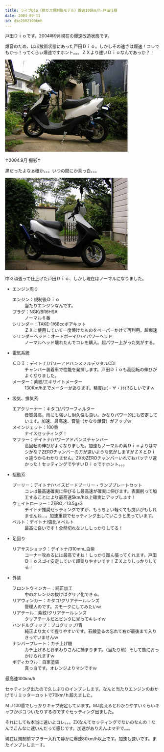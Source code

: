 ```yaml
---
title: ライブDio（排ガス規制後モデル）爆速100km/h☆戸田仕様
date: 2004-09-11
id: dio2002100kmh
---
```



<p class="sentence">戸田Ｄｉｏです。2004年9月現在の爆速改造状態です。</p>
<p class="sentence spacing10">爆音のため、ほぼ放置状態にあった戸田Ｄｉｏ。しかしその速さは爆速！コレでもかっ！ってくらぃ爆速ですホント。。。ＺＸより速いＤｉｏなんてあっか？！</p>
<div class="center spacing"><img src="/photo/spec/todadio5.jpg" alt=""></div>
<p class="sentence">↑2004.9月 撮影↑</p>
<p class="sentence spacing10">黒だったよなぁ確か。。。いつの間にか真っ白。。。</p>
<div class="center spacing"><img src="/photo/spec/todadio6.jpg" alt=""></div>
<p class="sentence spacing10">中々頑張って仕上げた戸田Ｄｉｏ、しかし現在はノーマルになりました。</p>

<ul>
<li class="large">エンジン周り
	<dl class="descriptions">
	<dt>エンジン：規制後Ｄｉｏ</dt>
	<dd>当たりエンジンなんです。</dd>
	<dt>プラグ：NGK/BR6HSA</dt>
	<dd>ノーマル６番</dd>
	<dt>シリンダー：TAKE-1/68ccボアキット</dt>
	<dd>ＺＸに使用していて一度焼けたものをペーパーかけて再利用。超爆速</dd>
	<dt>シリンダーヘッド：オートボーイ/ハイパワーヘッド</dt>
	<dd>ノーマルヘッド壊れたんでコレを購入。超パワー上がった気がする。</dd>
	</dl>
</li>
<li class="large">電気系統
	<dl class="descriptions">
	<dt>ＣＤＩ：デイトナ/パワーアドバンスフルデジタルCDI</dt>
	<dd>チャンバー装着車で性能を発揮します。戸田Ｄｉｏも高回転の伸びがよくなりました。</dd>
	<dt>メーター：紫紋/エキサイトメーター</dt>
	<dd>130Km/hまでメーターがあります。精度は(・∀・)ｲｲ!!らしいですｗ</dd>
	</dl>
</li>
<li class="large">吸気、排気系
	<dl class="descriptions">
	<dt>エアクリーナー：キタコ/パワーフィルター</dt>
	<dd>音質最高。雨にも強いし耐久性も良い。かなりパワー的にも安定しています。加速、最高速、音量（かなり爆音）がアップｗ</dd>
	<dt>メインジェット：100番</dt>
	<dd>ナイスセッティング！</dd>
	<dt>マフラー：デイトナ/パワーアドバンスチャンバー</dt>
	<dd>高回転の伸びがよくなりました。加速もノーマルの素Ｄｉｏよりはマシかな？ZEROチャンバーの方が速いような気がしますがＺＸとＤｉｏ違うからわかりません。ZXのZEROチャンバーいれてもバッチリ速かった！セッティングでやすいＤｉｏですホント。。。</dd>
	</dl>
</li>
<li class="large">駆動系
	<dl class="descriptions">
	<dt>プーリー：デイトナ/ハイスピードプーリー・ランププレートセット</dt>
	<dd class="spacing10">コレは最高速確実に伸びるし最高速が確実に伸びます。表面削って加工することにより最高速5km/h以上確実にアップします！</dd>
	<dt>ウェイトローラー：ZERO／13.5g×3</dt>
	<dd class="spacing10">デイトナ推奨セッティングですが、もぅちょい軽くても良いかもしれませんね...。加速重視でセッティング出していこうと思っています。</dd>
	<dt>ベルト：デイトナ/強化Ｖベルト</dt>
	<dd class="spacing10">最高に良いです！全然切れないししっかりしてる！</dd>
	</dl>
</li>
<li class="large">足回り
	<dl class="descriptions">
	<dt>リアサスショック：デイトナ/310mm_白紫</dt>
	<dd class="spacing10">コーナー攻めるには最高ですね！しっかり踏ん張ってくれます。戸田Ｄｉｏスゴイ安定していて超乗りやすいです！ＺＸよりしっかりしてる！</dd>
	</dl>
</li>
<li class="large">外装
	<dl class="descriptions">
	<dt>フロントウィンカー：純正加工</dt>
	<dd class="spacing10">中のオレンジの抜けばクリア化できる。</dd>
	<dt>リアウィンカー：キタコ/クリアテールレンズ</dt>
	<dd class="spacing10">管理人のです。スモークにしてみたいｗ</dd>
	<dt>リアテール：紫紋/クリアテールレンズ</dt>
	<dd class="spacing10">クリアテールだとピンクに光ってキレイｗ</dd>
	<dt>ハンドルグリップ：プログリップ/青</dt>
	<dd class="spacing10">純正より太くて握りやすいです。石鹸塗るの忘れて右が最後まで入りきっていませんｗ</dd>
	<dt>ナンバープレート：カチ上げ機</dt>
	<dd class="spacing10">カチ上げるとおまわりさんに捕まります。（当たり前）そして族におっかけられますｗ</dd>
	<dt>ボディカウル：自家塗装</dt>
	<dd class="spacing10">真っ白です。オレンジよりマシですｗ</dd>
	</dl>
</li>
</ul>

<p class="sentence">最高速100km/h</p>
<p class="sentence">セッティング出たので久しぶりのインプレします。なんと当たりエンジンのおかげでリミッターカットで70km/ｈ超えました。</p>
<p class="sentence">ＭＪ100番でしっかりキャブ安定しています。MJ変えるとわかりやすいぐらいキャブがボコついたりするのですぐセッティング出ました。</p>
<p class="sentence">それにしても本当に速いよコレ。。。ZXなんてセッティングでないのなんの！なんでこんなに速いんだって感じです。加速がありえんよマヂで。。。</p>
<p class="sentence">現在は規制前マフラー入れて静かに爆速80km/h以上です。加速も速いです。またインプレしまーす。</p>
